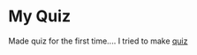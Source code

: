# My Quiz
 Made quiz for the first time.... I tried to make [quiz](https://replit.com/@PradeepKakade/GK-QUIZ-1?embed=1&output=1)
